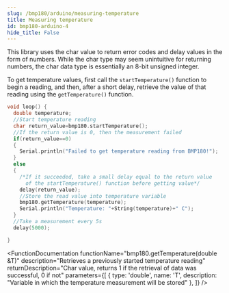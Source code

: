 ```yaml
---
slug: /bmp180/arduino/measuring-temperature
title: Measuring temperature
id: bmp180-arduino-4 
hide_title: False
---
```


<WarningBox>This library uses the char value to return error codes and delay values in the form of numbers. While the char type may seem unintuitive for returning numbers, the char data type is essentially an 8-bit unsigned integer.</WarningBox>

To get temperature values, first call the `startTemperature()` function to begin a reading, and then, after a short delay, retrieve the value of that reading using the `getTemperature()` function.

```cpp
void loop() {
  double temperature;
  //Start temperature reading
  char return_value=bmp180.startTemperature();
  //If the return value is 0, then the measurement failed
  if(return_value==0)
  {
    Serial.println("Failed to get temperature reading from BMP180!");
  }
  else
  {
    /*If it succeeded, take a small delay equal to the return value
      of the startTemperature() function before getting value*/
    delay(return_value);
    //Store the read value into temperature variable
    bmp180.getTemperature(temperature);
    Serial.println("Temperature: "+String(temperature)+" C");
  }
  //Take a measurement every 5s
  delay(5000);

}
```

<CenteredImage src="/img/bmp180/bmp180_temperature.png" alt="Serial monitor temperature readings" caption="Serial monitor" width="100%" />

<FunctionDocumentation
  functionName="bmp180.startTemperature()"
  description="Begins a temperature reading"
  returnDescription="Char value, returns 5 if the temperature was successfully read, which should be used as a delay value in ms before getting the measurement, and a 0 if there was a problem communicating with the sensor"
  parameters={[]}
/>

<FunctionDocumentation
  functionName="bmp180.getTemperature(double &T)"
  description="Retrieves a previously started temperature reading"
  returnDescription="Char value, returns 1 if the retrieval of data was successful, 0 if not"
  parameters={[
  { type: 'double', name: 'T', description: "Variable in which the temperature measurement will be stored" },
  ]}
/>